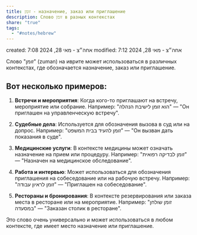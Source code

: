 ```yaml
---
title: זומן - назначение, заказ или приглашение
description: Слово זומן в разных контекстах
share: "true"
tags:
  - "#notes/hebrew"
---
```

created: 7:08 אחה״צ - מאי 28, 2024
modified: 7:12 אחה״צ - מאי 28, 2024

Слово "זומן" (zuman) на иврите может использоваться в различных контекстах, где обозначается назначение, заказ или приглашение. 

## Вот несколько примеров:

1. **Встречи и мероприятия**: Когда кого-то приглашают на встречу, мероприятие или собрание. Например: "הוא זומן לישיבת הנהלה" — "Он приглашен на управленческую встречу".

2. **Судебные дела**: Используется для обозначения вызова в суд или на допрос. Например: "זומן להעיד בבית המשפט" — "Он вызван дать показания в суде".

3. **Медицинские услуги**: В контексте медицины может означать назначение на прием или процедуру. Например: "זומן לבדיקה רפואית" — "Назначен на медицинское обследование".

4. **Работа и интервью**: Может использоваться для обозначения приглашения на собеседование или на рабочую встречу. Например: "זומן לראיון עבודה" — "Приглашен на собеседование".

5. **Рестораны и бронирования**: В контексте резервирования или заказа места в ресторане или на мероприятие. Например: "זומן שולחן במסעדה" — "Заказан столик в ресторане".

Это слово очень универсально и может использоваться в любом контексте, где имеет место назначение или приглашение.